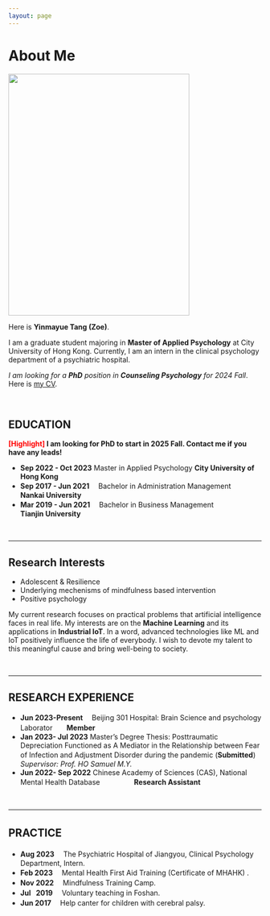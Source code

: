 ```yaml
---
layout: page
---
```


# **About Me**

<img src="https://yinmayuetang.github.io/images/yinmatang.jpg" class="floatpic" width="360" height="480">

Here is **Yinmayue Tang (Zoe)**.

I am a graduate student majoring in **Master of Applied Psychology** at City University of Hong Kong. Currently, I am an intern in the clinical psychology department of a psychiatric hospital.

*<font color='red'> </font> I am looking for a **PhD** position in **Counseling Psychology** for 2024 Fall*. Here is [my CV](https://yinmayue-tang.github.io/file/CV-TANGYinmayue.pdf). 

<br>

## **EDUCATION**

**<font color='red'>[Highlight]</font> I am looking for PhD to start in 2025 Fall. Contact me if you have any leads!**

- **Sep 2022 - Oct 2023**     Master in Applied Psychology   **City University of Hong Kong**
- **Sep 2017 - Jun 2021** 　Bachelor in Administration Management　　 **Nankai University**
- **Mar 2019 - Jun 2021** 　Bachelor in Business Management　　　　  **Tianjin University**

<br>

---

## **Research Interests**

- Adolescent & Resilience
- Underlying mechenisms of mindfulness based intervention
- Positive psychology  

My current research focuses on practical problems that artificial intelligence faces in real life. My interests are on the **Machine Learning** and its applications in **Industrial IoT**. In a word, advanced technologies like ML and IoT positively influence the life of everybody.  I wish to devote my talent to this meaningful cause and bring well-being to society.

<br>

---

## **RESEARCH EXPERIENCE**
- **Jun 2023-Present** 　Beijing 301 Hospital: Brain Science and psychology Laborator　　**Member**
- **Jan 2023- Jul 2023** Master’s Degree Thesis: Posttraumatic Depreciation Functioned as A Mediator in the Relationship between Fear of Infection and Adjustment Disorder during the pandemic (**Submitted**)　　　　　　    　　　　　　　　　　  *Supervisor: Prof. HO Samuel M.Y.*
- **Jun 2022- Sep 2022** Chinese Academy of Sciences (CAS), National Mental Health Database 　　
　　                   **Research Assistant**
　
<br>

---

## **PRACTICE**　

- **Aug 2023** 　The Psychiatric Hospital of Jiangyou, Clinical Psychology Department, Intern.
- **Feb 2023** 　Mental Health First Aid Training (Certificate of MHAHK) .
- **Nov 2022** 　Mindfulness Training Camp.
- **Jul &ensp;2019** 　Voluntary teaching in Foshan.
- **Jun 2017**　 Help canter for children with cerebral palsy.
